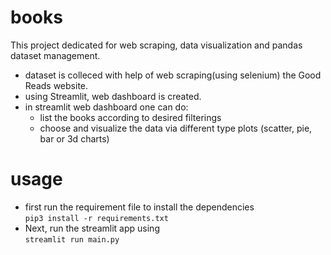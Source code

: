 # books
 This project dedicated for web scraping, data visualization and pandas dataset management.
 - dataset is colleced with help of web scraping(using selenium) the Good Reads website.
 - using Streamlit, web dashboard is created.
 - in streamlit web dashboard one can do:
    - list the books according to desired filterings
    - choose and visualize the data via different type plots (scatter, pie, bar or 3d charts)
# usage
- first run the requirement file to install the dependencies  
  `pip3 install -r requirements.txt`
- Next, run the streamlit app using  
  `streamlit run main.py`
